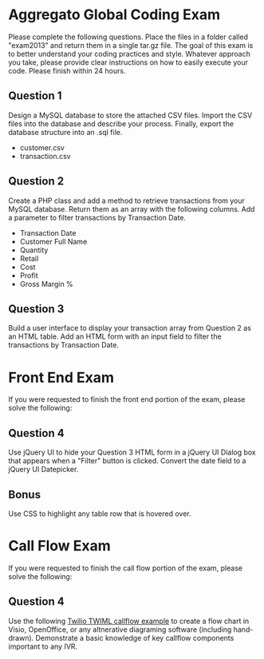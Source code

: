 Aggregato Global Coding Exam
=================

Please complete the following questions. Place the files in a folder called "exam2013" and return them in a single tar.gz file. The goal of this exam is to better understand your coding practices and style. Whatever approach you take, please provide clear instructions on how to easily execute your code. Please finish within 24 hours.

Question 1
----------

Design a MySQL database to store the attached CSV files. Import the CSV files into the database and describe your process. Finally, export the database structure into an .sql file.

*    customer.csv
*    transaction.csv

Question 2
----------

Create a PHP class and add a method to retrieve transactions from your MySQL database. Return them as an array with the following columns. Add a parameter to filter transactions by Transaction Date.

*    Transaction Date
*    Customer Full Name
*    Quantity
*    Retail
*    Cost
*    Profit
*    Gross Margin %

Question 3
----------

Build a user interface to display your transaction array from Question 2 as an HTML table. Add an HTML form with an input field to filter the transactions by Transaction Date.

Front End Exam
==============

If you were requested to finish the front end portion of the exam, please solve the following:

Question 4
----------

Use jQuery UI to hide your Question 3 HTML form in a jQuery UI Dialog box that appears when a "Filter" button is clicked. Convert the date field to a jQuery UI Datepicker.

Bonus
-----

Use CSS to highlight any table row that is hovered over.

Call Flow Exam
==============

If you were requested to finish the call flow portion of the exam, please solve the following:

Question 4
----------

Use the following [Twilio TWIML callflow example](https://www.twilio.com/docs/howto/ivrs-call-screening-and-recording) to create a flow chart in Visio, OpenOffice, or any altnerative diagraming software (including hand-drawn). Demonstrate a basic knowledge of key callflow components important to any IVR.
